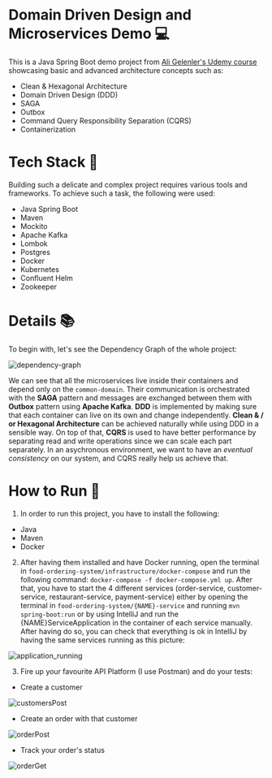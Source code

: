 # Domain Driven Design and Microservices Demo :computer:
This is a Java Spring Boot demo project from [Ali Gelenler's Udemy course](https://www.udemy.com/course/microservices-clean-architecture-ddd-saga-outbox-kafka-kubernetes) showcasing basic and advanced architecture concepts such as:
- Clean &amp; Hexagonal Architecture
- Domain Driven Design (DDD)
- SAGA 
- Outbox
- Command Query Responsibility Separation (CQRS)
- Containerization

# Tech Stack :rocket:
Building such a delicate and complex project requires various tools and frameworks. To achieve such a task, the following were used:
- Java Spring Boot
- Maven
- Mockito
- Apache Kafka
- Lombok
- Postgres
- Docker
- Kubernetes
- Confluent Helm
- Zookeeper

# Details :books:
To begin with, let's see the Dependency Graph of the whole project:

![dependency-graph](https://user-images.githubusercontent.com/15210852/202907313-036f6150-8bb7-4ba7-81d6-4c92859ad086.png)

We can see that all the microservices live inside their containers and depend only on the `common-domain`. Their communication is orchestrated with the **SAGA** pattern
and messages are exchanged between them with **Outbox** pattern using **Apache Kafka**. **DDD** is implemented by making sure that each container can live on its own and 
change independently. **Clean &amp; / or Hexagonal Architecture** can be achieved naturally while using DDD in a sensible way. On top of that, **CQRS** is used to have
better performance by separating read and write operations since we can scale each part separately. In an asychronous environment, we want to have an *eventual consistency*
on our system, and CQRS really help us achieve that.

# How to Run :runner:
1) In order to run this project, you have to install the following:
- Java
- Maven
- Docker

2) After having them installed and have Docker running, open the terminal in `food-ordering-system/infrastructure/docker-compose` and run the following command:
`` docker-compose -f docker-compose.yml up ``. After that, you have to start the 4 different services (order-service, customer-service, restaurant-service,
payment-service) either by opening the terminal in `food-ordering-system/{NAME}-service` and running `mvn spring-boot:run` or by using IntelliJ and run the
{NAME}ServiceApplication in the container of each service manually. After having do so, you can check that everything is ok in IntelliJ by having the same
services running as this picture:

![application_running](https://user-images.githubusercontent.com/15210852/202909263-b9d67971-ccf5-48fa-9377-df6c7a0a648a.jpg)

3) Fire up your favourite API Platform (I use Postman) and do your tests:

- Create a customer

![customersPost](https://user-images.githubusercontent.com/15210852/202909868-d7669172-5dae-47ff-a982-0c8a0ee650e0.jpg)

- Create an order with that customer

![orderPost](https://user-images.githubusercontent.com/15210852/202909919-1e728c2b-2e86-4f92-8cd7-f1bff5528dbc.jpg)

- Track your order's status 

![orderGet](https://user-images.githubusercontent.com/15210852/202909940-a2e74175-eacf-48cc-b175-731ac090fb48.jpg)




